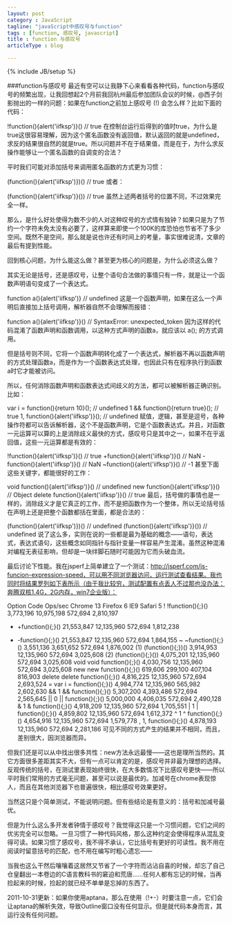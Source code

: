 ```yaml
---
layout: post
category : JavaScript
tagline: "javaScript中感叹号与function"
tags : [function, 感叹号, javascript]
title : function 与感叹号
articleType : blog

---
```

{% include JB/setup %}

###function与感叹号
最近有空可以让我静下心来看看各种代码，function与感叹号的频繁出现，让我回想起2个月前我回杭州最后参加团队会议的时候，@西子剑影抛出的一样的问题：如果在function之前加上感叹号 (!) 会怎么样？比如下面的代码：

!function(){alert('iifksp')}()        // true
在控制台运行后得到的值时true，为什么是true这很容易理解，因为这个匿名函数没有返回值，默认返回的就是undefined，求反的结果很自然的就是true。所以问题并不在于结果值，而是在于，为什么求反操作能够让一个匿名函数的自调变的合法？

平时我们可能对添加括号来调用匿名函数的方式更为习惯：

(function(){alert('iifksp')})()        // true
或者：

(function(){alert('iifksp')}())        // true
虽然上述两者括号的位置不同，不过效果完全一样。

那么，是什么好处使得为数不少的人对这种叹号的方式情有独钟？如果只是为了节约一个字符未免太没有必要了，这样算来即使一个100K的库恐怕也节省不了多少空间。既然不是空间，那么就是说也许还有时间上的考量，事实很难说清，文章的最后有提到性能。

回到核心问题，为什么能这么做？甚至更为核心的问题是，为什么必须这么做？

其实无论是括号，还是感叹号，让整个语句合法做的事情只有一件，就是让一个函数声明语句变成了一个表达式。

function a(){alert('iifksp')}        // undefined
这是一个函数声明，如果在这么一个声明后直接加上括号调用，解析器自然不会理解而报错：

function a(){alert('iifksp')}()        // SyntaxError: unexpected_token
因为这样的代码混淆了函数声明和函数调用，以这种方式声明的函数a，就应该以 a(); 的方式调用。

但是括号则不同，它将一个函数声明转化成了一个表达式，解析器不再以函数声明的方式处理函数a，而是作为一个函数表达式处理，也因此只有在程序执行到函数a时它才能被访问。

所以，任何消除函数声明和函数表达式间歧义的方法，都可以被解析器正确识别。比如：

var i = function(){return 10}();        // undefined
1 && function(){return true}();        // true
1, function(){alert('iifksp')}();        // undefined
赋值，逻辑，甚至是逗号，各种操作符都可以告诉解析器，这个不是函数声明，它是个函数表达式。并且，对函数一元运算可以算的上是消除歧义最快的方式，感叹号只是其中之一，如果不在乎返回值，这些一元运算都是有效的：

!function(){alert('iifksp')}()        // true
+function(){alert('iifksp')}()        // NaN
-function(){alert('iifksp')}()        // NaN
~function(){alert('iifksp')}()        // -1
甚至下面这些关键字，都能很好的工作：

void function(){alert('iifksp')}()        // undefined
new function(){alert('iifksp')}()        // Object
delete function(){alert('iifksp')}()        // true
最后，括号做的事情也是一样的，消除歧义才是它真正的工作，而不是把函数作为一个整体，所以无论括号括在声明上还是把整个函数都括在里面，都是合法的：

(function(){alert('iifksp')})()        // undefined
(function(){alert('iifksp')}())        // undefined
说了这么多，实则在说的一些都是最为基础的概念——语句，表达式，表达式语句，这些概念如同指针与指针变量一样容易产生混淆。虽然这种混淆对编程无表征影响，但却是一块绊脚石随时可能因为它而头破血流。

最后讨论下性能。我在jsperf上简单建立了一个测试：http://jsperf.com/js-funcion-expression-speed，可以用不同浏览器访问，运行测试查看结果。我也同时将结果罗列如下表所示（由于我比较穷，测试配置有点丢人不过那也没办法：奔腾双核1.4G，2G内存，win7企业版）：

Option	Code	Ops/sec
Chrome 13	Firefox 6	IE9	Safari 5
!	!function(){;}()	3,773,196	10,975,198	572,694	2,810,197
+	+function(){;}()	21,553,847	12,135,960	572,694	1,812,238
-	-function(){;}()	21,553,847	12,135,960	572,694	1,864,155
~	~function(){;}()	3,551,136	3,651,652	572,694	1,876,002
(1)	(function(){;})()	3,914,953	12,135,960	572,694	3,025,608
(2)	(function(){;}())	4,075,201	12,135,960	572,694	3,025,608
void	void function(){;}()	4,030,756	12,135,960	572,694	3,025,608
new	new function(){;}()	619,606	299,100	407,104	816,903
delete	delete function(){;}()	4,816,225	12,135,960	572,694	2,693,524
=	var i = function(){;}()	4,984,774	12,135,960	565,982	2,602,630
&&	1 && function(){;}()	5,307,200	4,393,486	572,694	2,565,645
||	0 || function(){;}()	5,000,000	4,406,035	572,694	2,490,128
&	1 & function(){;}()	4,918,209	12,135,960	572,694	1,705,551
|	1 | function(){;}()	4,859,802	12,135,960	572,694	1,612,372
^	1 ^ function(){;}()	4,654,916	12,135,960	572,694	1,579,778
,	1, function(){;}()	4,878,193	12,135,960	572,694	2,281,186
可见不同的方式产生的结果并不相同，而且，差别很大，因浏览器而异。

但我们还是可以从中找出很多共性：new方法永远最慢——这也是理所当然的。其它方面很多差距其实不大，但有一点可以肯定的是，感叹号并非最为理想的选择。反观传统的括号，在测试里表现始终很快，在大多数情况下比感叹号更快——所以平时我们常用的方式毫无问题，甚至可以说是最优的。加减号在chrome表现惊人，而且在其他浏览器下也普遍很快，相比感叹号效果更好。

当然这只是个简单测试，不能说明问题。但有些结论是有意义的：括号和加减号最优。

但是为什么这么多开发者钟情于感叹号？我觉得这只是一个习惯问题，它们之间的优劣完全可以忽略。一旦习惯了一种代码风格，那么这种约定会使得程序从混乱变得可读。如果习惯了感叹号，我不得不承认，它比括号有更好的可读性。我不用在阅读时留意括号的匹配，也不用在编写时粗心遗忘——

当我也这么干然后嚷嚷着这居然又节省了一个字符而沾沾自喜的时候，却忘了自己仓皇翻出一本卷边的C语言教科书的窘迫和荒唐……任何人都有忘记的时候，当再捡起来的时候，捡起的就已经不单单是忘掉的东西了。

2011-10-31更新：如果你使用aptana，那么在使用（!+-）时要注意一点，它们会让aptana的解析失效，导致Outline窗口没有任何显示。但是就代码本身而言，其运行没有任何问题。